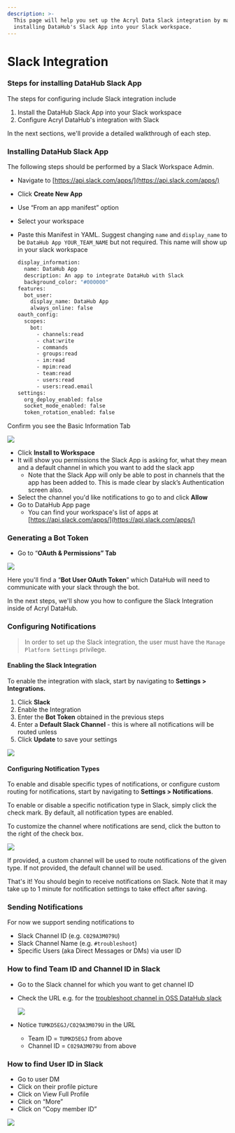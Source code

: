 ```yaml
---
description: >-
  This page will help you set up the Acryl Data Slack integration by manually
  installing DataHub's Slack App into your Slack workspace.
---
```


# Slack Integration

### Steps for installing DataHub Slack App

The steps for configuring include Slack integration include&#x20;

1. Install the DataHub Slack App into your Slack workspace
2. Configure Acryl DataHub's integration with Slack

In the next sections, we'll provide a detailed walkthrough of each step.

### Installing DataHub Slack App&#x20;

The following steps should be performed by a Slack Workspace Admin.&#x20;

* Navigate to  [https://api.slack.com/apps/](https://api.slack.com/apps/)
* Click **Create New App**
* Use “From an app manifest” option
* Select your workspace
*   Paste this Manifest in YAML. Suggest changing `name` and `display_name` to be `DataHub App YOUR_TEAM_NAME` but not required. This name will show up in your slack workspace

    ```bash
    display_information:
      name: DataHub App
      description: An app to integrate DataHub with Slack
      background_color: "#000000"
    features:
      bot_user:
        display_name: DataHub App
        always_online: false
    oauth_config:
      scopes:
        bot:
          - channels:read
          - chat:write
          - commands
          - groups:read
          - im:read
          - mpim:read
          - team:read
          - users:read
          - users:read.email
    settings:
      org_deploy_enabled: false
      socket_mode_enabled: false
      token_rotation_enabled: false
    ```

Confirm you see the Basic Information Tab

![](../imgs/saas/Untitled.png)

* Click **Install to Workspace**
* It will show you permissions the Slack App is asking for, what they mean and a default channel in which you want to add the slack app
  * Note that the Slack App will only be able to post in channels that the app has been added to. This is made clear by slack’s Authentication screen also.
* Select the channel you'd like notifications to go to and click **Allow**
* Go to DataHub App page
  * You can find your workspace's list of apps at [https://api.slack.com/apps/](https://api.slack.com/apps/)

### Generating a Bot Token

* Go to “**OAuth & Permissions” Tab**

![](../imgs/saas/Untitled(1).png)

Here you'll find a “**Bot User OAuth Token**” which DataHub will need to communicate with your slack through the bot.&#x20;

In the next steps, we'll show you how to configure the Slack Integration inside of Acryl DataHub.



### Configuring Notifications&#x20;

> In order to set up the Slack integration, the user must have the `Manage Platform Settings` privilege.&#x20;

#### Enabling the Slack Integration&#x20;

To enable the integration with slack, start by navigating to **Settings > Integrations.**

1. Click **Slack**
2. Enable the Integration&#x20;
3. Enter the **Bot Token** obtained in the previous steps
4. Enter a **Default Slack Channel** - this is where all notifications will be routed unless&#x20;
5. Click **Update** to save your settings

![](../imgs/saas/Screen-Shot-2022-06-13-at-7.56.16-AM.png)

#### Configuring Notification Types

To enable and disable specific types of notifications, or configure custom routing for notifications,  start by navigating to **Settings > Notifications**. &#x20;

To enable or disable a specific notification type in Slack, simply click the check mark. By default, all notification types are enabled.

To customize the channel where notifications are send, click the button to the right of the check box.

![](../imgs/saas/Screen-Shot-2022-06-13-at-8.02.55-AM.png)

If provided, a custom channel will be used to route notifications of the given type. If not provided, the default channel will be used.&#x20;

That's it! You should begin to receive notifications on Slack. Note that it may take up to 1 minute for notification settings to take effect after saving.&#x20;

### Sending Notifications

For now we support sending notifications to

* Slack Channel ID (e.g. `C029A3M079U`)
* Slack Channel Name (e.g. `#troubleshoot`)
* Specific Users (aka Direct Messages or DMs) via user ID&#x20;

### How to find Team ID and Channel ID in Slack

* Go to the Slack channel for which you want to get channel ID
*   Check the URL e.g. for the [troubleshoot channel in OSS DataHub slack](https://app.slack.com/client/TUMKD5EGJ/C029A3M079U)

    ![](../imgs/saas/Untitled-(2)-(1).png)
* Notice `TUMKD5EGJ/C029A3M079U` in the URL
  * Team ID = `TUMKD5EGJ` from above
  * Channel ID = `C029A3M079U` from above

### How to find User ID in Slack

* Go to user DM
* Click on their profile picture
* Click on View Full Profile
* Click on “More”
* Click on “Copy member ID”

![](../imgs/saas/Untitled-(3).png)
